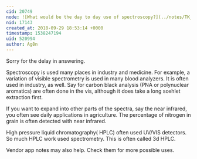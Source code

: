 ```yaml
---
cid: 20749
node: ![What would be the day to day use of spectroscopy?](../notes/TK_Siddharth/09-20-2018/what-would-be-the-day-to-day-use-of-spectroscopy)
nid: 17143
created_at: 2018-09-29 18:53:14 +0000
timestamp: 1538247194
uid: 520994
author: Ag8n
---
```


Sorry for the delay in answering.

Spectroscopy is used many places in industry and medicine.  For example, a variation of visible spectrometry is used in many blood analyzers. It is often used in industry, as well.  Say for carbon black analysis (PNA or polynuclear aromatics) are often done in the vis, although it does take a long soxhlet extraction first.

If you want to expand into other parts of the spectra, say the near infrared, you often see daily applications in agriculture.  The percentage of nitrogen in grain is often detected with near infrared.

High pressure liquid chromatography( HPLC) often used UV/VIS detectors.  So much HPLC work used spectrometry.  This is often called 3d HPLC.

Vendor app notes may also help.  Check them for more possible uses.